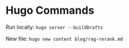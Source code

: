 # Hugo Commands
Run locally: 
`hugo server --buildDrafts`


New file:
`hugo new content blog/rag-rerank.md`